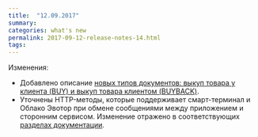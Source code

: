 ```yaml
---
title:  "12.09.2017"
summary:
categories: what's new
permalink: 2017-09-12-release-notes-14.html
tags:
---
```


Изменения:

* Добавлено описание [новых типов документов: выкуп товара у клиента (BUY) и выкуп товара клиентом (BUYBACK)](https://developer.evotor.ru/docs/doc_smart_terminal_documents.html).
* Уточнены HTTP-методы, которые поддерживает смарт-терминал и Облако Эвотор при обмене сообщениями между приложением и сторонним сервисом. Изменение отражено в соответствующих [разделах документации](./doc_java_third_party_service_communication.html).
